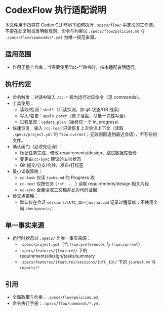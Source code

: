 # CodexFlow 执行适配说明

本文件用于指导在 Codex CLI 环境下如何执行 `.specs/flow/` 中定义的工作流。不要在此复制或发明新规则，命令与约束以 `.specs/flow/policies.md` 与 `.specs/flow/commands/*.yml` 为唯一规范来源。

## 适用范围
- 作用于整个仓库；当需要使用“/cc-*”命令时，按本适配说明运行。

## 执行约定
- 命令触发：对话中输入 `/cc-*` 视为运行对应命令（见 commands）。
- 工具使用：
  - 读取/检测：`shell`（只读探测，如 git 状态/DB 线索）
  - 写入/变更：`apply_patch`（原子落盘，尽量一次性写全）
  - 过程呈现：`update_plan`（始终仅一个 in_progress）
 - 快速恢复：输入 `/cc-load` 只读恢复上次会话上下文（读取 `.specs/project.yml` 的 `flow.current`；无效则回退到最近会话），不写任何文件。
- 确认闸门（必须先征询）：
  - 标记任务完成、修改 requirements/design、跳过数据库备份
  - 变更由 `cc-sync` 建议的文档状态
  - Git 提交/分支/合并、发布/打标签
- 最小读取策略：
  - `cc-task` 仅读 `tasks.md` 的 Progress 段
  - `cc-next` 仅按任务 `{ref: ...}` 读取 requirements/design 相关片段
  - `cc-sync` 全量读取三文档并比对代码证据
- 检查点策略：
  - 默认仅在会话 `sessions/<UTC_ID>/journal.md` 记录过程留痕；不使用全局 `checkpoints/`

## 单一事实来源
- 运行时状态以 `.specs/` 为唯一事实来源：
  - `.specs/project.yml`（含 `flow.preferences` 与 `flow.current`）
  - `.specs/features/{feature}/` 下的 requirements/design/tasks/summary
  - `.specs/features/{feature}/sessions/{UTC_ID}/` 下的 `journal.md` 与 `reports/*`

## 引用
- 全局政策与约束：`.specs/flow/policies.md`
- 命令执行手册：`.specs/flow/commands/*.yml`
